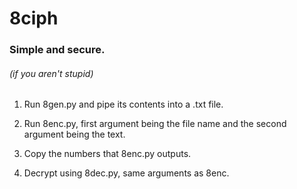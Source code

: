# 8ciph
### Simple and secure.
###### (if you aren't stupid)

1. Run 8gen.py and pipe its contents into a .txt file.

2. Run 8enc.py, first argument being the file name and the second argument being the text.

3. Copy the numbers that 8enc.py outputs.

4. Decrypt using 8dec.py, same arguments as 8enc.
